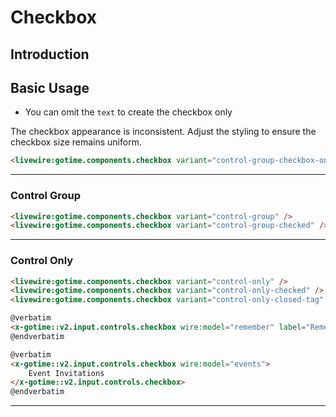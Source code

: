 # Checkbox

## Introduction

## Basic Usage

- You can omit the `text` to create the checkbox only

<div class="txt-red">The checkbox appearance is inconsistent. Adjust the styling to ensure the checkbox size remains uniform.</div>

```html +parse
<livewire:gotime.components.checkbox variant="control-group-checkbox-only" />
```

----------

### Control Group

```html +parse
<livewire:gotime.components.checkbox variant="control-group" />
<livewire:gotime.components.checkbox variant="control-group-checked" />
```

----------

### Control Only

```html +parse
<livewire:gotime.components.checkbox variant="control-only" />
<livewire:gotime.components.checkbox variant="control-only-checked" />
<livewire:gotime.components.checkbox variant="control-only-closed-tag" />
```

```html +torchlight-blade
@verbatim
<x-gotime::v2.input.controls.checkbox wire:model="remember" label="Remember Me" />
@endverbatim
```



```html +torchlight-blade
@verbatim
<x-gotime::v2.input.controls.checkbox wire:model="events">
    Event Invitations
</x-gotime::v2.input.controls.checkbox>
@endverbatim
```

----------



<!-- laravel only -->
<!-- ```html +parse
<x-gt-checkbox for="let" label="label" />
``` -->



<!-- 
{{-- <label>
    <input type="checkbox" name="hobbies" value="reading"> Reading
</label>
<label>
    <input type="checkbox" name="hobbies" value="traveling"> Traveling
</label>
<label>
    <input type="checkbox" name="hobbies" value="cooking"> Cooking
</label>
<label>
    <input type="checkbox" name="hobbies" value="sports"> Sports
</label> --}}

{{-- <input {{ $attributes->merge(['checked' => old($for)]) }} name="{{ $for }}" />
     --}}
{{-- force label? --}} -->


<!-- 

@props(['for', 'label' => null, 'options' => []])


{{-- this check needs to be in both the control, and component to make sure we cover both cases --}}
@php
    $for = $attributes->whereStartsWith('wire:model')->first() ?? $for;
    if (!isset($for)) {
        throw new InvalidArgumentException('A `for` or `wire:model` attribute must be provided for this form control.');
    }
@endphp


@if (!empty($options))
    {{-- this is crap and nothing like my code --}}
    <fieldset>
        @if ($label)
            <legend>{{ $label }}</legend>
        @endif

        @foreach ($options as $value => $text)
            @php
                if (is_int($value)) {
                    $value = $text;
                }
                $id = $for . '-' . Str::slug($value);
            @endphp


            <label for="{{ $id }}">
                <input id="{{ $id }}" type="checkbox" name="{{ $for }}[]" value="{{ $value }}" wire:model="{{ $for }}" />
                {{ $text }}
            </label>
        @endforeach
    </fieldset>
@else
    {{-- fallback to single checkbox --}}
    <label>
        <input
            {{ $attributes }} name="{{ $for }}"
            @checked(!$attributes->has('wire:model') && old($for))
            type="checkbox" />
        {{ $slot->isNotEmpty() ? $slot : $label }}
    </label>
@endif


{{-- <fieldset>
    <legend>Preferred Languages</legend>

    <label>
        <input type="checkbox" name="languages[]" value="English">
        English
    </label>

    <label>
        <input type="checkbox" name="languages[]" value="French">
        French
    </label>
</fieldset> --}} -->

<!-- 
{{-- <x-gt-checkbox-group 
for="updateTypes" 
:options="[ 'email' => 'Email', 'sms' => 'SMS', 'notification' => 'Notification', ]" 
legend="Update types" /> --}} -->
